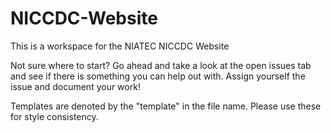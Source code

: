 # NICCDC-Website
This is a workspace for the NIATEC NICCDC Website

Not sure where to start? Go ahead and take a look at the open issues tab and see if there is something you can help out with. Assign yourself the issue and document your work!

Templates are denoted by the "template" in the file name. Please use these for style consistency.
